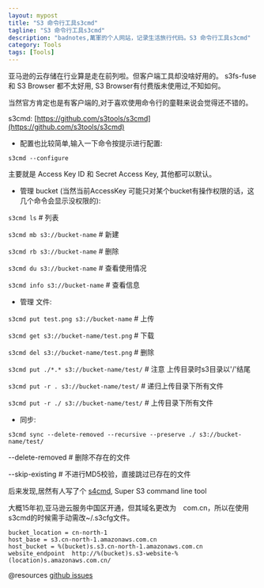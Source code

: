 ```yaml
---
layout: mypost
title: "S3 命令行工具s3cmd"
tagline: "S3 命令行工具s3cmd"
description: "badnotes,萬軍的个人网站，记录生活旅行代码。S3 命令行工具s3cmd"
category: Tools
tags: [Tools]
---
```




亚马逊的云存储在行业算是走在前列啦。但客户端工具却没啥好用的。
s3fs-fuse 和 S3 Browser 都不太好用, S3 Browser有付费版未使用过,不知如何。

当然官方肯定也是有客户端的,对于喜欢使用命令行的童鞋来说会觉得还不错的。

s3cmd: [https://github.com/s3tools/s3cmd](https://github.com/s3tools/s3cmd)

* 配置也比较简单,输入一下命令按提示进行配置:

`s3cmd --configure`

主要就是 Access Key ID 和 Secret Access Key, 其他都可以默认。

* 管理 bucket (当然当前AccessKey 可能只对某个bucket有操作权限的话，这几个命令会显示没权限的):

`s3cmd ls`  # 列表

`s3cmd mb s3://bucket-name` # 新建

`s3cmd rb s3://bucket-name` # 删除

`s3cmd du s3://bucket-name` # 查看使用情况

`s3cmd info s3://bucket-name` # 查看信息

* 管理 文件:

`s3cmd put test.png s3://bucket-name` # 上传

`s3cmd get s3://bucket-name/test.png` # 下载

`s3cmd del s3://bucket-name/test.png` # 删除

`s3cmd put ./*.* s3://bucket-name/test/` # 注意 上传目录时s3目录以'/'结尾

`s3cmd put -r . s3://bucket-name/test/`  # 递归上传目录下所有文件

`s3cmd put -r ./ s3://bucket-name/test/` # 上传目录下所有文件

* 同步:

`s3cmd sync --delete-removed --recursive --preserve ./ s3://bucket-name/test/`


--delete-removed  # 删除不存在的文件

--skip-existing   # 不进行MD5校验，直接跳过已存在的文件


后来发现,居然有人写了个 [s4cmd](https://github.com/bloomreach/s4cmd), Super S3 command line tool

大概15年初,亚马逊云服务中国区开通，但其域名更改为　com.cn，所以在使用s3cmd的时候需手动需改~/.s3cfg文件。


    bucket_location = cn-north-1
    host_base = s3.cn-north-1.amazonaws.com.cn
    host_bucket = %(bucket)s.s3.cn-north-1.amazonaws.com.cn
    website_endpoint  http://%(bucket)s.s3-website-%(location)s.amazonaws.com.cn/


@resources
[github issues](https://github.com/s3tools/s3cmd/wiki/Common-known-issues-and-their-solutions#7-problem-s3cmd-not-working-with-a-bucket-in-the-cn-north-1-region)
